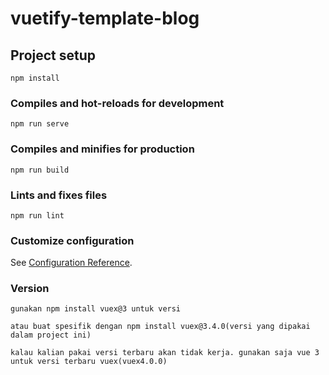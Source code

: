 # vuetify-template-blog

## Project setup

```
npm install
```

### Compiles and hot-reloads for development

```
npm run serve
```

### Compiles and minifies for production

```
npm run build
```

### Lints and fixes files

```
npm run lint
```

### Customize configuration

See [Configuration Reference](https://cli.vuejs.org/config/).

### Version

```
gunakan npm install vuex@3 untuk versi
```

```
atau buat spesifik dengan npm install vuex@3.4.0(versi yang dipakai dalam project ini)
```

```
kalau kalian pakai versi terbaru akan tidak kerja. gunakan saja vue 3 untuk versi terbaru vuex(vuex4.0.0)
```
